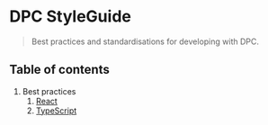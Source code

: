 # DPC StyleGuide

> Best practices and standardisations for developing with DPC.

## Table of contents

1. Best practices
   1. [React](/react)
   1. [TypeScript](/typescript)
